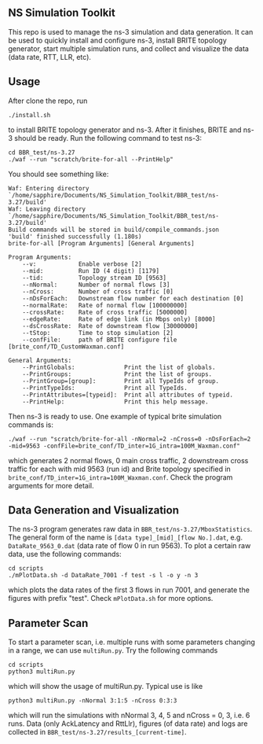 ## NS Simulation Toolkit
This repo is used to manage the ns-3 simulation and data generation. It can be used to quickly install and configure ns-3, install BRITE topology generator, start multiple simulation runs, and collect and visualize the data (data rate, RTT, LLR, etc).

## Usage
After clone the repo, run

```
./install.sh
```

to install BRITE topology generator and ns-3. After it finishes, BRITE and ns-3 should be ready. Run the following command to test ns-3:

```
cd BBR_test/ns-3.27
./waf --run "scratch/brite-for-all --PrintHelp"
```

You should see something like:

```
Waf: Entering directory `/home/sapphire/Documents/NS_Simulation_Toolkit/BBR_test/ns-3.27/build'
Waf: Leaving directory `/home/sapphire/Documents/NS_Simulation_Toolkit/BBR_test/ns-3.27/build'
Build commands will be stored in build/compile_commands.json
'build' finished successfully (1.180s)
brite-for-all [Program Arguments] [General Arguments]

Program Arguments:
    --v:            Enable verbose [2]
    --mid:          Run ID (4 digit) [1179]
    --tid:          Topology stream ID [9563]
    --nNormal:      Number of normal flows [3]
    --nCross:       Number of cross traffic [0]
    --nDsForEach:   Downstream flow number for each destination [0]
    --normalRate:   Rate of normal flow [100000000]
    --crossRate:    Rate of cross traffic [5000000]
    --edgeRate:     Rate of edge link (in Mbps only) [8000]
    --dsCrossRate:  Rate of downstream flow [30000000]
    --tStop:        Time to stop simulation [2]
    --confFile:     path of BRITE configure file [brite_conf/TD_CustomWaxman.conf]

General Arguments:
    --PrintGlobals:              Print the list of globals.
    --PrintGroups:               Print the list of groups.
    --PrintGroup=[group]:        Print all TypeIds of group.
    --PrintTypeIds:              Print all TypeIds.
    --PrintAttributes=[typeid]:  Print all attributes of typeid.
    --PrintHelp:                 Print this help message.
```
Then ns-3 is ready to use. One example of typical brite simulation commands is:
```
./waf --run "scratch/brite-for-all -nNormal=2 -nCross=0 -nDsForEach=2 -mid=9563 -confFile=brite_conf/TD_inter=1G_intra=100M_Waxman.conf"
```
which generates 2 normal flows, 0 main cross traffic, 2 downstream cross traffic for each with mid 9563 (run id) and Brite topology specified in ```brite_conf/TD_inter=1G_intra=100M_Waxman.conf```. Check the program arguments for more detail.

## Data Generation and Visualization
The ns-3 program generates raw data in ```BBR_test/ns-3.27/MboxStatistics```. The general form of the name is ```[data type]_[mid]_[flow No.].dat```, e.g. ```DataRate_9563_0.dat``` (data rate of flow 0 in run 9563). To plot a certain raw data, use the following commands:
```
cd scripts
./mPlotData.sh -d DataRate_7001 -f test -s l -o y -n 3
```
which plots the data rates of the first 3 flows in run 7001, and generate the figures with prefix "test". Check ```mPlotData.sh``` for more options.

## Parameter Scan
To start a parameter scan, i.e. multiple runs with some parameters changing in a range, we can use ```multiRun.py```. Try the following commands
```
cd scripts
python3 multiRun.py
```
which will show the usage of multiRun.py. Typical use is like
```
python3 multiRun.py -nNormal 3:1:5 -nCross 0:3:3
```
which will run the simulations with nNormal 3, 4, 5 and nCross = 0, 3, i.e. 6 runs. Data (only AckLatency and RttLlr), figures (of data rate) and logs are collected in ```BBR_test/ns-3.27/results_[current-time]```. 
